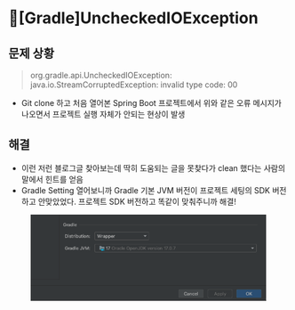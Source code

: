 # \[Gradle]UncheckedIOException

## 문제 상황&#x20;

> org.gradle.api.UncheckedIOException: java.io.StreamCorruptedException: invalid type code: 00

* Git clone 하고 처음 열어본 Spring Boot 프로젝트에서 위와 같은 오류 메시지가 나오면서 프로젝트 실행 자체가 안되는 현상이 발생&#x20;



## 해결&#x20;

* 이런 저런 블로그글 찾아보는데 딱히 도움되는 글을 못찾다가 clean 했다는 사람의 말에서 힌트를 얻음&#x20;
* Gradle Setting 열어보니까 Gradle 기본 JVM 버전이 프로젝트 세팅의 SDK 버전하고 안맞았었다. 프로젝트 SDK 버전하고 똑같이 맞춰주니까 해결! &#x20;

<figure><img src="../../.gitbook/assets/image (4) (1).png" alt=""><figcaption></figcaption></figure>

